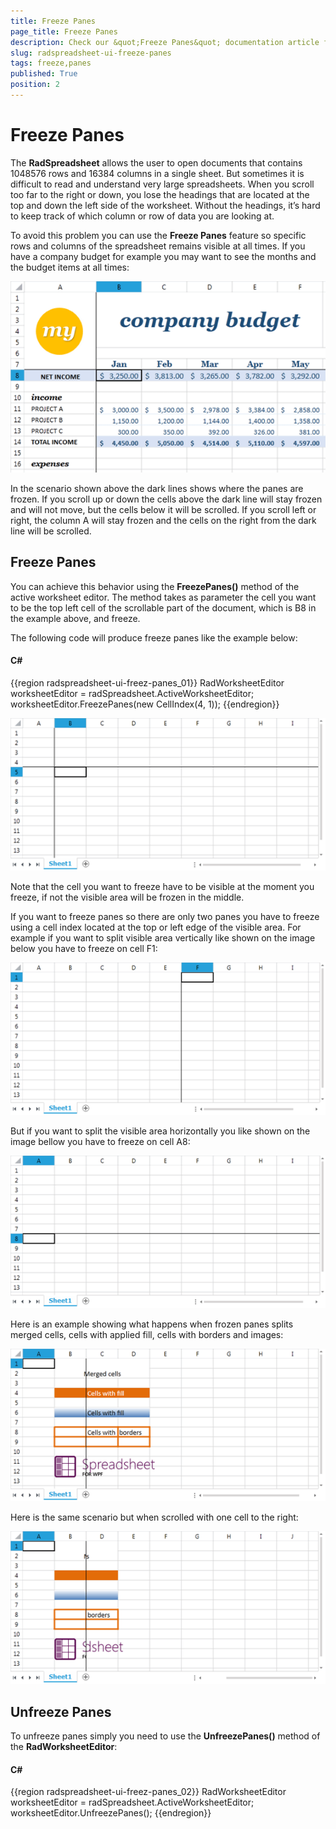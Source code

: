 ```yaml
---
title: Freeze Panes
page_title: Freeze Panes
description: Check our &quot;Freeze Panes&quot; documentation article for the RadSpreadsheet {{ site.framework_name }} control.
slug: radspreadsheet-ui-freeze-panes
tags: freeze,panes
published: True
position: 2
---
```


# Freeze Panes



The __RadSpreadsheet__ allows the user to open documents that contains 1048576 rows and 16384 columns in a single sheet. But sometimes it is difficult to read and understand very large spreadsheets. When you scroll too far to the right or down, you lose the headings that are located at the top and down the left side of the worksheet. Without the headings, it’s hard to keep track of which column or row of data you are looking at.
      

To avoid this problem you can use the __Freeze Panes__ feature so specific rows and columns of the spreadsheet remains visible at all times. If you have a company budget for example you may want to see the months and the budget items at all times:

![Rad Spreadsheet UI Freeze Panes 01](images/RadSpreadsheet_UI_Freeze_Panes_01.png)

In the scenario shown above the dark lines shows where the panes are frozen. If you scroll up or down the cells above the dark line will stay frozen and will not move, but the cells below it will be scrolled. If you scroll left or right, the column A will stay frozen and the cells on the right from the dark line will be scrolled.
      

## Freeze Panes

You can achieve this behavior using the __FreezePanes()__ method of the active worksheet editor. The method takes as parameter the cell you want to be the top left cell of the scrollable part of the document, which is B8 in the example above, and freeze.
        

The following code will produce freeze panes like the example below:
        

#### __C#__

{{region radspreadsheet-ui-freez-panes_01}}	
	            RadWorksheetEditor worksheetEditor = radSpreadsheet.ActiveWorksheetEditor;
	            worksheetEditor.FreezePanes(new CellIndex(4, 1));
	{{endregion}}

![Rad Spreadsheet UI Freeze Panes 02](images/RadSpreadsheet_UI_Freeze_Panes_02.png)

Note that the cell you want to freeze have to be visible at the moment you freeze, if not the visible area will be frozen in the middle.
        

If you want to freeze panes so there are only two panes you have to freeze using a cell index located at the top or left edge of the visible area. For example if you want to split visible area vertically like shown on the image below you have to freeze on cell F1:

![Rad Spreadsheet UI Freeze Panes 03](images/RadSpreadsheet_UI_Freeze_Panes_03.png)

But if you want to split the visible area horizontally you like shown on the image bellow you have to freeze on cell A8:

![Rad Spreadsheet UI Freeze Panes 04](images/RadSpreadsheet_UI_Freeze_Panes_04.png)

Here is an example showing what happens when frozen panes splits merged cells, cells with applied fill, cells with borders and images:

![Rad Spreadsheet UI Freeze Panes 05](images/RadSpreadsheet_UI_Freeze_Panes_05.png)

Here is the same scenario but when scrolled with one cell to the right:

![Rad Spreadsheet UI Freeze Panes 06](images/RadSpreadsheet_UI_Freeze_Panes_06.png)

## Unfreeze Panes

To unfreeze panes simply you need to use the __UnfreezePanes()__ method of the __RadWorksheetEditor__:
        

#### __C#__

{{region radspreadsheet-ui-freez-panes_02}}	
	            RadWorksheetEditor worksheetEditor = radSpreadsheet.ActiveWorksheetEditor;
	            worksheetEditor.UnfreezePanes();
{{endregion}}

